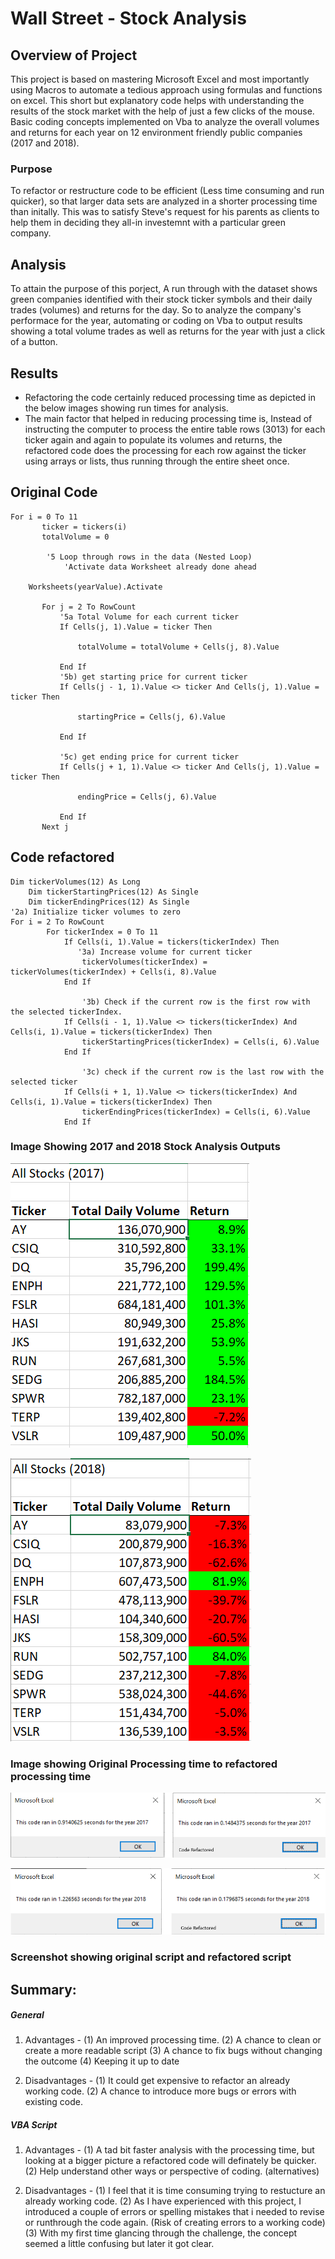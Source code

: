 # Wall Street - Stock Analysis 
## Overview of Project

This project is based on mastering Microsoft Excel and most importantly using Macros to automate a tedious approach using formulas and functions on excel. This short but explanatory code helps with understanding the results of the stock market with the help of just a few clicks of the mouse.
Basic coding concepts implemented on Vba to analyze the overall volumes and returns for each year on 12 environment friendly public companies (2017 and 2018).

### Purpose

To refactor or restructure code to be efficient (Less time consuming and run quicker), so that larger data sets are analyzed in a shorter processing time than initally. 
This was to satisfy Steve's request for his parents as clients to help them in deciding they all-in investemnt with a particular green company. 

## Analysis 
To attain the purpose of this porject, A run through with the dataset shows green companies identified with their stock ticker symbols and their daily trades (volumes) and returns for the day. So to analyze the company's performace for the year, automating or coding on Vba to output results showing a total volume trades as well as returns for the year with just a click of a button. 

## Results
* Refactoring the code certainly reduced processing time as depicted in the below images showing run times for analysis. 
* The main factor that helped in reducing processing time is, Instead of instructing the computer to process the entire table rows (3013) for each ticker again and again to populate its volumes and returns, the refactored code does the processing for each row against the ticker using arrays or lists, thus running through the entire sheet once.

## Original Code

```
For i = 0 To 11
       ticker = tickers(i)
       totalVolume = 0
        
        '5 Loop through rows in the data (Nested Loop)
            'Activate data Worksheet already done ahead
       
    Worksheets(yearValue).Activate
       
       For j = 2 To RowCount
           '5a Total Volume for each current ticker
           If Cells(j, 1).Value = ticker Then

               totalVolume = totalVolume + Cells(j, 8).Value

           End If
           '5b) get starting price for current ticker
           If Cells(j - 1, 1).Value <> ticker And Cells(j, 1).Value = ticker Then

               startingPrice = Cells(j, 6).Value

           End If

           '5c) get ending price for current ticker
           If Cells(j + 1, 1).Value <> ticker And Cells(j, 1).Value = ticker Then

               endingPrice = Cells(j, 6).Value

           End If
       Next j
```

## Code refactored

```
Dim tickerVolumes(12) As Long
    Dim tickerStartingPrices(12) As Single
    Dim tickerEndingPrices(12) As Single
'2a) Initialize ticker volumes to zero
For i = 2 To RowCount
        For tickerIndex = 0 To 11
            If Cells(i, 1).Value = tickers(tickerIndex) Then
               '3a) Increase volume for current ticker
                tickerVolumes(tickerIndex) = tickerVolumes(tickerIndex) + Cells(i, 8).Value
            End If
                
                '3b) Check if the current row is the first row with the selected tickerIndex.
            If Cells(i - 1, 1).Value <> tickers(tickerIndex) And Cells(i, 1).Value = tickers(tickerIndex) Then
                tickerStartingPrices(tickerIndex) = Cells(i, 6).Value
            End If
                 
                '3c) check if the current row is the last row with the selected ticker
            If Cells(i + 1, 1).Value <> tickers(tickerIndex) And Cells(i, 1).Value = tickers(tickerIndex) Then
                tickerEndingPrices(tickerIndex) = Cells(i, 6).Value
            End If

```

### Image Showing 2017 and 2018 Stock Analysis Outputs

![Stock_Analysis_Output_2017](resources/Stock_Analysis_Output_2017.png)

![Stock_Analysis_Output_2018](resources/Stock_Analysis_Output_2018.png)

### Image showing Original Processing time to refactored processing time

![Processing_Time_2017_Analysis](resources/VBA_Challenge_2017.png)

![Processing_Time_2018_Analysis](resources/VBA_Challenge_2018.png)

### Screenshot showing original script and refactored script



## Summary:
##### General
1. Advantages -     (1) An improved processing time. 
                    (2) A chance to clean or create a more readable script 
                    (3) A chance to fix bugs without changing the outcome
                    (4) Keeping it up to date

2. Disadvantages -  (1) It could get expensive to refactor an already working code.
                    (2) A chance to introduce more bugs or errors with existing code.

##### VBA Script
1. Advantages -     (1) A tad bit faster analysis with the processing time, but looking at a bigger picture a refactored code will definately be quicker.
                    (2) Help understand other ways or perspective of coding. (alternatives)

2. Disadvantages -  (1) I feel that it is time consuming trying to restucture an already working code. 
                    (2) As I have experienced with this project, I introduced a couple of errors or spelling mistakes that i needed to revise or runthrough the code again. (Risk of creating errors to a working code) 
                    (3) With my first time glancing through the challenge, the concept seemed a little confusing but later it got clear.

